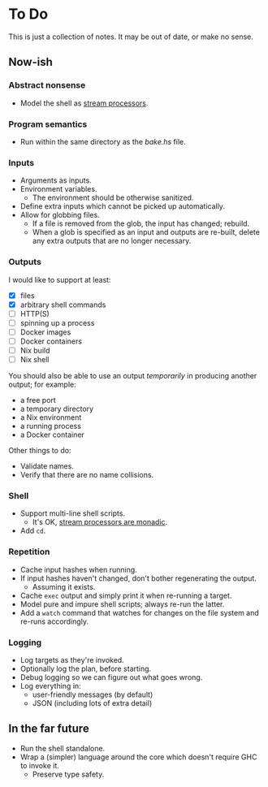 # To Do

This is just a collection of notes. It may be out of date, or make no sense.

## Now-ish

### Abstract nonsense

- Model the shell as [stream processors][stream-processors].

### Program semantics

- Run within the same directory as the _bake.hs_ file.

### Inputs

- Arguments as inputs.
- Environment variables.
  - The environment should be otherwise sanitized.
- Define extra inputs which cannot be picked up automatically.
- Allow for globbing files.
  - If a file is removed from the glob, the input has changed; rebuild.
  - When a glob is specified as an input and outputs are re-built, delete any extra outputs that are no longer necessary.

### Outputs

I would like to support at least:

- [x] files
- [x] arbitrary shell commands
- [ ] HTTP(S)
- [ ] spinning up a process
- [ ] Docker images
- [ ] Docker containers
- [ ] Nix build
- [ ] Nix shell

You should also be able to use an output _temporarily_ in producing another output; for example:

- a free port
- a temporary directory
- a Nix environment
- a running process
- a Docker container

Other things to do:

- Validate names.
- Verify that there are no name collisions.

### Shell

- Support multi-line shell scripts.
  - It's OK, [stream processors are monadic][stream-processors/streamprocessors/monadic.agda].
- Add `cd`.

### Repetition

- Cache input hashes when running.
- If input hashes haven't changed, don't bother regenerating the output.
  - Assuming it exists.
- Cache `exec` output and simply print it when re-running a target.
- Model pure and impure shell scripts; always re-run the latter.
- Add a `watch` command that watches for changes on the file system and re-runs accordingly.

### Logging

- Log targets as they're invoked.
- Optionally log the plan, before starting.
- Debug logging so we can figure out what goes wrong.
- Log everything in:
  - user-friendly messages (by default)
  - JSON (including lots of extra detail)

## In the far future

- Run the shell standalone.
- Wrap a (simpler) language around the core which doesn't require GHC to invoke it.
  - Preserve type safety.

[stream-processors]: https://github.com/SamirTalwar/stream-processors
[stream-processors/streamprocessors/monadic.agda]: https://github.com/SamirTalwar/stream-processors/blob/main/StreamProcessors/Monadic.agda
